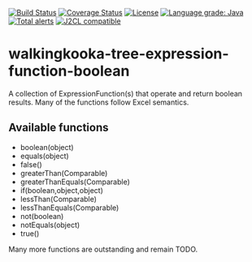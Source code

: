 [![Build Status](https://github.com/mP1/walkingkooka-tree-expression-function-boolean/actions/workflows/build.yaml/badge.svg)](https://github.com/mP1/walkingkooka-tree-expression-function-boolean/actions/workflows/build.yaml/badge.svg)
[![Coverage Status](https://coveralls.io/repos/github/mP1/walkingkooka-tree-expression-function-boolean/badge.svg?branch=master)](https://coveralls.io/github/mP1/walkingkooka-tree-expression-function-boolean?branch=master)
[![License](https://img.shields.io/badge/License-Apache%202.0-blue.svg)](https://opensource.org/licenses/Apache-2.0)
[![Language grade: Java](https://img.shields.io/lgtm/grade/java/g/mP1/walkingkooka-tree-expression-function-boolean.svg?logo=lgtm&logoWidth=18)](https://lgtm.com/projects/g/mP1/walkingkooka-tree-expression-function-boolean/context:java)
[![Total alerts](https://img.shields.io/lgtm/alerts/g/mP1/walkingkooka-tree-expression-function-boolean.svg?logo=lgtm&logoWidth=18)](https://lgtm.com/projects/g/mP1/walkingkooka-tree-expression-function-boolean/alerts/)
[![J2CL compatible](https://img.shields.io/badge/J2CL-compatible-brightgreen.svg)](https://github.com/mP1/j2cl-central)



# walkingkooka-tree-expression-function-boolean
A collection of ExpressionFunction(s) that operate and return boolean results. Many of the functions follow Excel semantics.



## Available functions

- boolean(object)
- equals(object)
- false()
- greaterThan(Comparable)
- greaterThanEquals(Comparable)
- if(boolean,object,object)
- lessThan(Comparable)
- lessThanEquals(Comparable)
- not(boolean)
- notEquals(object)
- true()



Many more functions are outstanding and remain TODO.